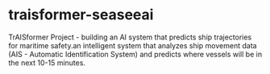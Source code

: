 # traisformer-seaseeai
TrAISformer Project -  building an AI system that predicts ship trajectories for maritime safety.an intelligent system that analyzes ship movement data (AIS - Automatic Identification System) and predicts where vessels will be in the next 10-15 minutes. 
